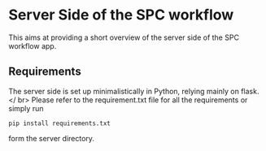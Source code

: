 # Server Side of the SPC workflow
This aims at providing a short overview of the server side of the SPC workflow app.
## Requirements
The server side is set up minimalistically in Python, relying mainly on flask. </ br>
Please refer to the requirement.txt file for all the requirements or simply run
```shell
pip install requirements.txt
```
form the server directory.